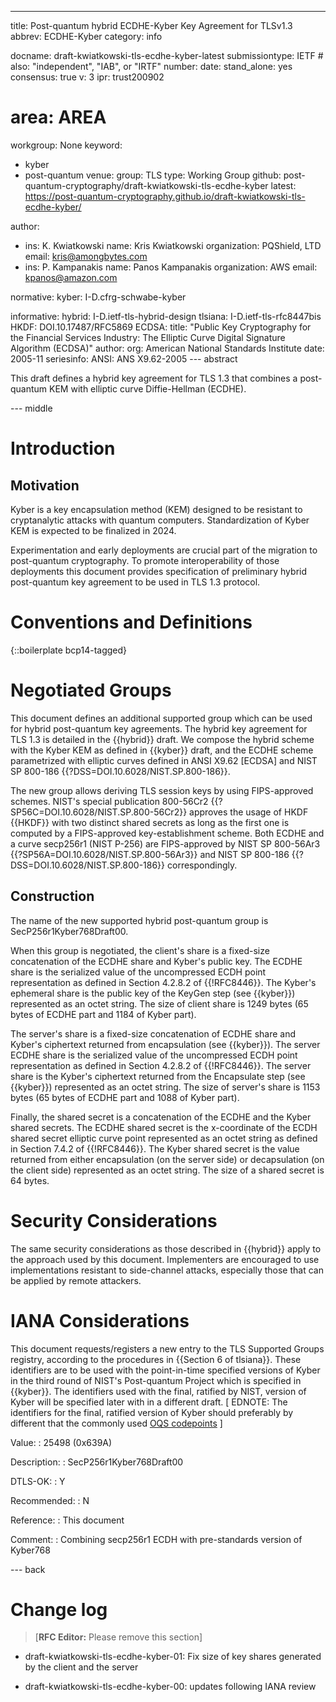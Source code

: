 ---
title: Post-quantum hybrid ECDHE-Kyber Key Agreement for TLSv1.3
abbrev: ECDHE-Kyber
category: info

docname: draft-kwiatkowski-tls-ecdhe-kyber-latest
submissiontype: IETF  # also: "independent", "IAB", or "IRTF"
number:
date:
stand_alone: yes
consensus: true
v: 3
ipr: trust200902
# area: AREA
workgroup: None
keyword:
 - kyber
 - post-quantum
venue:
  group: TLS
  type: Working Group
  github: post-quantum-cryptography/draft-kwiatkowski-tls-ecdhe-kyber
  latest: https://post-quantum-cryptography.github.io/draft-kwiatkowski-tls-ecdhe-kyber/

author:
  - ins: K. Kwiatkowski
    name: Kris Kwiatkowski
    organization: PQShield, LTD
    email: kris@amongbytes.com
  - ins: P. Kampanakis
    name: Panos Kampanakis
    organization: AWS
    email: kpanos@amazon.com

normative:
  kyber: I-D.cfrg-schwabe-kyber

informative:
  hybrid: I-D.ietf-tls-hybrid-design
  tlsiana: I-D.ietf-tls-rfc8447bis
  HKDF: DOI.10.17487/RFC5869
  ECDSA:
       title: "Public Key Cryptography for the Financial Services Industry: The Elliptic Curve Digital Signature Algorithm (ECDSA)"
       author:
         org: American National Standards Institute
       date: 2005-11
       seriesinfo:
         ANSI: ANS X9.62-2005
--- abstract

This draft defines a hybrid key agreement for TLS 1.3 that combines
a post-quantum KEM with elliptic curve Diffie-Hellman (ECDHE).

--- middle

# Introduction

## Motivation
Kyber is a key encapsulation method (KEM) designed to be resistant to cryptanalytic attacks with quantum computers. Standardization of Kyber KEM is expected to be finalized in 2024.

Experimentation and early deployments are crucial part of the migration to post-quantum cryptography. To promote interoperability of those deployments this document provides specification of preliminary hybrid post-quantum key agreement to be used in TLS 1.3 protocol.


# Conventions and Definitions

{::boilerplate bcp14-tagged}

# Negotiated Groups

This document defines an additional supported group which can be used for
hybrid post-quantum key agreements. The hybrid key agreement for TLS 1.3 is
detailed in the {{hybrid}} draft. We compose the hybrid scheme with the Kyber
KEM as defined in {{kyber}} draft, and the ECDHE scheme parametrized with
elliptic curves defined in ANSI X9.62 [ECDSA] and NIST SP 800-186
{{?DSS=DOI.10.6028/NIST.SP.800-186}}.

The new group allows deriving TLS session keys by using FIPS-approved schemes.
NIST's special publication 800-56Cr2 {{?SP56C=DOI.10.6028/NIST.SP.800-56Cr2}}
approves the usage of HKDF {{HKDF}} with two distinct shared secrets as long as the first
one is computed by a FIPS-approved key-establishment scheme. Both ECDHE and a curve
secp256r1 (NIST P-256) are FIPS-approved by NIST SP 800-56Ar3 {{?SP56A=DOI.10.6028/NIST.SP.800-56Ar3}}
and NIST SP 800-186 {{?DSS=DOI.10.6028/NIST.SP.800-186}} correspondingly.

## Construction

The name of the new supported hybrid post-quantum group is SecP256r1Kyber768Draft00.

When this group is negotiated, the client's share is a fixed-size concatenation of
the ECDHE share and Kyber's public key. The ECDHE share is the serialized value of
the uncompressed ECDH point representation as defined in Section 4.2.8.2 of {{!RFC8446}}.
The Kyber's ephemeral share is the public key of the KeyGen step (see {{kyber}}) represented
as an octet string. The size of client share is 1249 bytes (65 bytes of ECDHE part and
1184 of Kyber part).

The server's share is a fixed-size concatenation of ECDHE share and Kyber's ciphertext
returned from encapsulation (see {{kyber}}). The server ECDHE share is the serialized
value of the uncompressed ECDH point representation as defined in Section 4.2.8.2
of {{!RFC8446}}. The server share is the Kyber's ciphertext returned from the Encapsulate step
(see {{kyber}}) represented as an octet string. The size of server's share is 1153 bytes (65 bytes
of ECDHE part and 1088 of Kyber part).

Finally, the shared secret is a concatenation of the ECDHE and the Kyber
shared secrets. The ECDHE shared secret is the x-coordinate of the ECDH
shared secret elliptic curve point represented as an octet string as
defined in Section 7.4.2 of {{!RFC8446}}. The Kyber shared secret is the
value returned from either encapsulation (on the server side) or decapsulation
(on the client side) represented as an octet string. The size of a shared secret is 64 bytes.

# Security Considerations

The same security considerations as those described in {{hybrid}} apply to the approach used by this document.
Implementers are encouraged to use implementations resistant to side-channel attacks, especially those that can be applied by remote attackers.

# IANA Considerations

This document requests/registers a new entry to the TLS Supported Groups
 registry, according to the procedures in
 {{Section 6 of tlsiana}}. These identifiers are to be used with
 the point-in-time specified versions of Kyber in the third round
 of NIST's Post-quantum Project which is specified in {{kyber}}.
 The identifiers used with the final, ratified by NIST, version
 of Kyber will be specified later with in a different draft.
 \[ EDNOTE: The identifiers for the final, ratified version of
 Kyber should preferably by different that the commonly used
 [OQS codepoints](https://github.com/open-quantum-safe/openssl/blob/OQS-OpenSSL_1_1_1-stable/oqs-template/oqs-kem-info.md) \]

 Value:
 : 25498 (0x639A)

 Description:
 : SecP256r1Kyber768Draft00

 DTLS-OK:
 : Y

 Recommended:
 : N

 Reference:
 : This document

 Comment:
 : Combining secp256r1 ECDH with pre-standards version of Kyber768

--- back

# Change log

> [**RFC Editor:** Please remove this section]

* draft-kwiatkowski-tls-ecdhe-kyber-01: Fix size of key shares generated by the client and the server

* draft-kwiatkowski-tls-ecdhe-kyber-00: updates following IANA review
